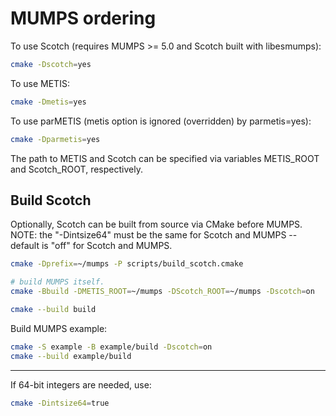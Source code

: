 # MUMPS ordering

To use Scotch (requires MUMPS >= 5.0 and Scotch built with libesmumps):

```sh
cmake -Dscotch=yes
```

To use METIS:

```sh
cmake -Dmetis=yes
```

To use parMETIS (metis option is ignored (overridden) by parmetis=yes):

```sh
cmake -Dparmetis=yes
```

The path to METIS and Scotch can be specified via variables METIS_ROOT and Scotch_ROOT, respectively.

## Build Scotch

Optionally, Scotch can be built from source via CMake before MUMPS.
NOTE: the "-Dintsize64" must be the same for Scotch and MUMPS -- default is "off" for Scotch and MUMPS.

```sh
cmake -Dprefix=~/mumps -P scripts/build_scotch.cmake

# build MUMPS itself.
cmake -Bbuild -DMETIS_ROOT=~/mumps -DScotch_ROOT=~/mumps -Dscotch=on

cmake --build build
```

Build MUMPS example:

```sh
cmake -S example -B example/build -Dscotch=on
cmake --build example/build
```

---

If 64-bit integers are needed, use:

```sh
cmake -Dintsize64=true
```
